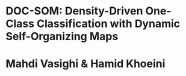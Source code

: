 # DOC-SOM: Density-Driven One-Class Classification with Dynamic Self-Organizing Maps
# Mahdi Vasighi & Hamid Khoeini
